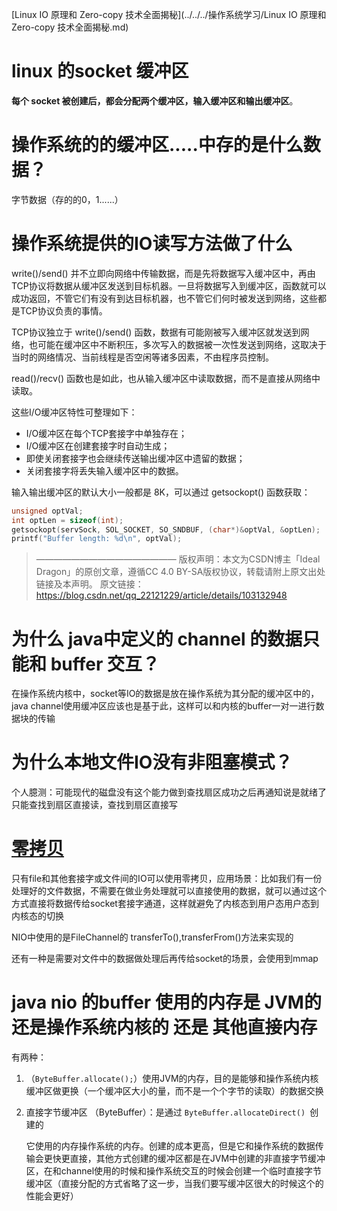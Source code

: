 [Linux IO 原理和 Zero-copy 技术全面揭秘](../../../操作系统学习/Linux IO 原理和 Zero-copy 技术全面揭秘.md)

# linux 的socket 缓冲区

**每个 socket 被创建后，都会分配两个缓冲区，输入缓冲区和输出缓冲区**。

# 操作系统的的缓冲区.....中存的是什么数据？

字节数据（存的的0，1......）

# 操作系统提供的IO读写方法做了什么

write()/send() 并不立即向网络中传输数据，而是先将数据写入缓冲区中，再由TCP协议将数据从缓冲区发送到目标机器。一旦将数据写入到缓冲区，函数就可以成功返回，不管它们有没有到达目标机器，也不管它们何时被发送到网络，这些都是TCP协议负责的事情。

TCP协议独立于 write()/send() 函数，数据有可能刚被写入缓冲区就发送到网络，也可能在缓冲区中不断积压，多次写入的数据被一次性发送到网络，这取决于当时的网络情况、当前线程是否空闲等诸多因素，不由程序员控制。

read()/recv() 函数也是如此，也从输入缓冲区中读取数据，而不是直接从网络中读取。

这些I/O缓冲区特性可整理如下：

- I/O缓冲区在每个TCP套接字中单独存在；
- I/O缓冲区在创建套接字时自动生成；
- 即使关闭套接字也会继续传送输出缓冲区中遗留的数据；
- 关闭套接字将丢失输入缓冲区中的数据。

输入输出缓冲区的默认大小一般都是 8K，可以通过 getsockopt() 函数获取：

```c
unsigned optVal;
int optLen = sizeof(int);
getsockopt(servSock, SOL_SOCKET, SO_SNDBUF, (char*)&optVal, &optLen);
printf("Buffer length: %d\n", optVal);
```

> ————————————————
> 版权声明：本文为CSDN博主「Ideal Dragon」的原创文章，遵循CC 4.0 BY-SA版权协议，转载请附上原文出处链接及本声明。
> 原文链接：https://blog.csdn.net/qq_22121229/article/details/103132948

# 为什么 java中定义的 channel 的数据只能和 buffer 交互？

在操作系统内核中，socket等IO的数据是放在操作系统为其分配的缓冲区中的，java channel使用缓冲区应该也是基于此，这样可以和内核的buffer一对一进行数据块的传输

# 为什么本地文件IO没有非阻塞模式？

个人臆测：可能现代的磁盘没有这个能力做到查找扇区成功之后再通知说是就绪了只能查找到扇区直接读，查找到扇区直接写

# [零拷贝](零拷贝之mmap和sendFile.md)

只有file和其他套接字或文件间的IO可以使用零拷贝，应用场景：比如我们有一份处理好的文件数据，不需要在做业务处理就可以直接使用的数据，就可以通过这个方式直接将数据传给socket套接字通道，这样就避免了内核态到用户态用户态到内核态的切换

NIO中使用的是FileChannel的 transferTo(),transferFrom()方法来实现的

还有一种是需要对文件中的数据做处理后再传给socket的场景，会使用到mmap

# java nio 的buffer 使用的内存是 JVM的还是操作系统内核的 还是 其他直接内存

有两种：

1. （`ByteBuffer.allocate();`）使用JVM的内存，目的是能够和操作系统内核缓冲区做更换（一个缓冲区大小的量，而不是一个个字节的读取）的数据交换

2. 直接字节缓冲区 （ByteBuffer）：是通过 `ByteBuffer.allocateDirect() `创建的

   它使用的内存操作系统的内存。创建的成本更高，但是它和操作系统的数据传输会更快更直接，其他方式创建的缓冲区都是在JVM中创建的非直接字节缓冲区，在和channel使用的时候和操作系统交互的时候会创建一个临时直接字节缓冲区（直接分配的方式省略了这一步，当我们要写缓冲区很大的时候这个的性能会更好）

